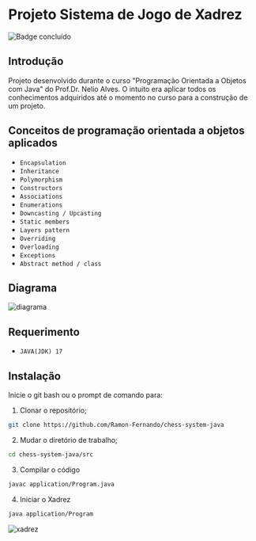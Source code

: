 # Projeto Sistema de Jogo de Xadrez
![Badge concluído](http://img.shields.io/static/v1?label=status&message=CONCLUÍDO&color=GREEN)

## Introdução
Projeto desenvolvido durante o curso "Programação Orientada a Objetos com Java" do Prof.Dr. Nelio Alves. O intuito era aplicar todos os conhecimentos adquiridos até o momento no curso para a construção de um projeto.

## Conceitos de programação orientada a objetos aplicados
* ``Encapsulation``
* ``Inheritance``
* ``Polymorphism``
* ``Constructors``
* ``Associations``
* ``Enumerations``
* ``Downcasting / Upcasting``
* ``Static members``
* ``Layers pattern``
* ``Overriding``
* ``Overloading``
* ``Exceptions``
* ``Abstract method / class``

## Diagrama
![diagrama](https://i.imgur.com/Fa0UFRm.png)

## Requerimento
* ``JAVA(JDK) 17``

## Instalação
Inicie o git bash ou o prompt de comando para:

1. Clonar o repositório;

```bash
git clone https://github.com/Ramon-Fernando/chess-system-java
```

2. Mudar o diretório de trabalho;

```bash
cd chess-system-java/src
```

3. Compilar o código

```bash
javac application/Program.java
```

4. Iniciar o Xadrez

```bash
java application/Program
```
![xadrez](https://i.imgur.com/2P3S9wt.png)
